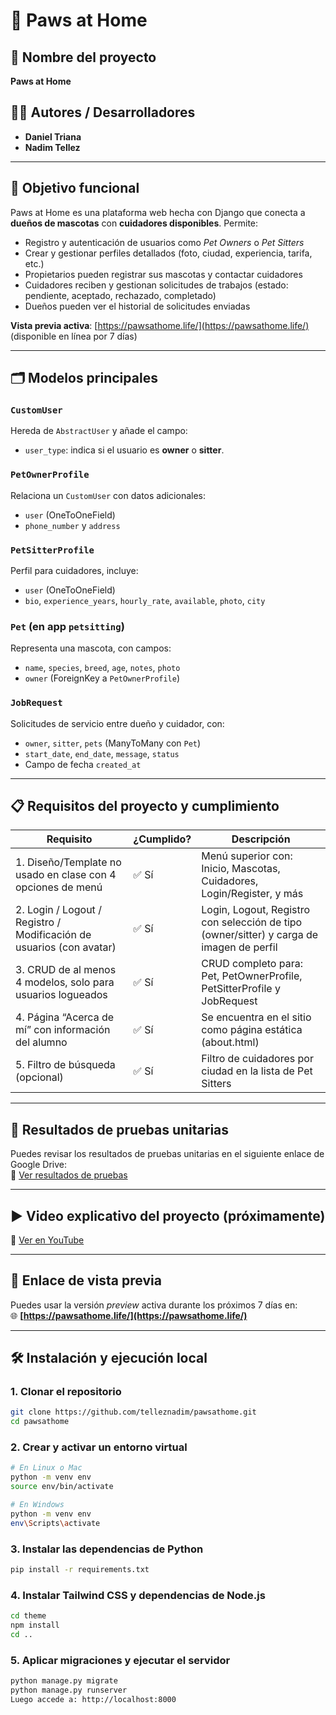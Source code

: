 # 🐾 Paws at Home

## 📝 Nombre del proyecto

**Paws at Home**

## 👨‍💻 Autores / Desarrolladores

- **Daniel Triana**
- **Nadim Tellez**

---

## 🎯 Objetivo funcional

Paws at Home es una plataforma web hecha con Django que conecta a **dueños de mascotas** con **cuidadores disponibles**. Permite:

- Registro y autenticación de usuarios como _Pet Owners_ o _Pet Sitters_
- Crear y gestionar perfiles detallados (foto, ciudad, experiencia, tarifa, etc.)
- Propietarios pueden registrar sus mascotas y contactar cuidadores
- Cuidadores reciben y gestionan solicitudes de trabajos (estado: pendiente, aceptado, rechazado, completado)
- Dueños pueden ver el historial de solicitudes enviadas

**Vista previa activa**: [https://pawsathome.life/](https://pawsathome.life/) (disponible en línea por 7 días)

---

## 🗂️ Modelos principales

### `CustomUser`

Hereda de `AbstractUser` y añade el campo:

- `user_type`: indica si el usuario es **owner** o **sitter**.

### `PetOwnerProfile`

Relaciona un `CustomUser` con datos adicionales:

- `user` (OneToOneField)
- `phone_number` y `address`

### `PetSitterProfile`

Perfil para cuidadores, incluye:

- `user` (OneToOneField)
- `bio`, `experience_years`, `hourly_rate`, `available`, `photo`, `city`

### `Pet` (en app `petsitting`)

Representa una mascota, con campos:

- `name`, `species`, `breed`, `age`, `notes`, `photo`
- `owner` (ForeignKey a `PetOwnerProfile`)

### `JobRequest`

Solicitudes de servicio entre dueño y cuidador, con:

- `owner`, `sitter`, `pets` (ManyToMany con `Pet`)
- `start_date`, `end_date`, `message`, `status`
- Campo de fecha `created_at`

---

## 📋 Requisitos del proyecto y cumplimiento

| Requisito                                                            | ¿Cumplido? | Descripción                                                                              |
| -------------------------------------------------------------------- | ---------- | ---------------------------------------------------------------------------------------- |
| 1. Diseño/Template no usado en clase con 4 opciones de menú          | ✅ Sí      | Menú superior con: Inicio, Mascotas, Cuidadores, Login/Register, y más                   |
| 2. Login / Logout / Registro / Modificación de usuarios (con avatar) | ✅ Sí      | Login, Logout, Registro con selección de tipo (owner/sitter) y carga de imagen de perfil |
| 3. CRUD de al menos 4 modelos, solo para usuarios logueados          | ✅ Sí      | CRUD completo para: Pet, PetOwnerProfile, PetSitterProfile y JobRequest                  |
| 4. Página “Acerca de mí” con información del alumno                  | ✅ Sí      | Se encuentra en el sitio como página estática (about.html)                               |
| 5. Filtro de búsqueda (opcional)                                     | ✅ Sí      | Filtro de cuidadores por ciudad en la lista de Pet Sitters                               |

---

## 🧪 Resultados de pruebas unitarias

Puedes revisar los resultados de pruebas unitarias en el siguiente enlace de Google Drive:  
📁 [Ver resultados de pruebas](https://drive.google.com/drive/folders/1Y7wrpeScL7nyJEHFn_9VdWyKRbQVjitd?usp=drive_link)

---

## ▶️ Video explicativo del proyecto (próximamente)

🎥 [Ver en YouTube](https://www.youtube.com/watch?v=ENLACE_AQUI_CUANDO_ESTE_LISTO)

---

## 📌 Enlace de vista previa

Puedes usar la versión _preview_ activa durante los próximos 7 días en:  
🌐 **[https://pawsathome.life/](https://pawsathome.life/)**

---

## 🛠️ Instalación y ejecución local

### 1. Clonar el repositorio

```bash
git clone https://github.com/telleznadim/pawsathome.git
cd pawsathome
```

### 2. Crear y activar un entorno virtual

```bash
# En Linux o Mac
python -m venv env
source env/bin/activate

# En Windows
python -m venv env
env\Scripts\activate
```

### 3. Instalar las dependencias de Python

```bash
pip install -r requirements.txt
```

### 4. Instalar Tailwind CSS y dependencias de Node.js

```bash
cd theme
npm install
cd ..
```

### 5. Aplicar migraciones y ejecutar el servidor

```bash
python manage.py migrate
python manage.py runserver
Luego accede a: http://localhost:8000
```
